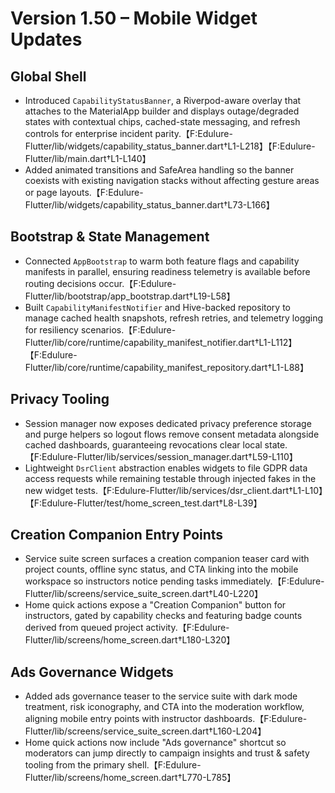 # Version 1.50 – Mobile Widget Updates

## Global Shell
- Introduced `CapabilityStatusBanner`, a Riverpod-aware overlay that attaches to the MaterialApp builder and displays outage/degraded states with contextual chips, cached-state messaging, and refresh controls for enterprise incident parity.【F:Edulure-Flutter/lib/widgets/capability_status_banner.dart†L1-L218】【F:Edulure-Flutter/lib/main.dart†L1-L140】
- Added animated transitions and SafeArea handling so the banner coexists with existing navigation stacks without affecting gesture areas or page layouts.【F:Edulure-Flutter/lib/widgets/capability_status_banner.dart†L73-L166】

## Bootstrap & State Management
- Connected `AppBootstrap` to warm both feature flags and capability manifests in parallel, ensuring readiness telemetry is available before routing decisions occur.【F:Edulure-Flutter/lib/bootstrap/app_bootstrap.dart†L19-L58】
- Built `CapabilityManifestNotifier` and Hive-backed repository to manage cached health snapshots, refresh retries, and telemetry logging for resiliency scenarios.【F:Edulure-Flutter/lib/core/runtime/capability_manifest_notifier.dart†L1-L112】【F:Edulure-Flutter/lib/core/runtime/capability_manifest_repository.dart†L1-L88】

## Privacy Tooling
- Session manager now exposes dedicated privacy preference storage and purge helpers so logout flows remove consent metadata alongside cached dashboards, guaranteeing revocations clear local state.【F:Edulure-Flutter/lib/services/session_manager.dart†L59-L110】
- Lightweight `DsrClient` abstraction enables widgets to file GDPR data access requests while remaining testable through injected fakes in the new widget tests.【F:Edulure-Flutter/lib/services/dsr_client.dart†L1-L10】【F:Edulure-Flutter/test/home_screen_test.dart†L8-L39】

## Creation Companion Entry Points
- Service suite screen surfaces a creation companion teaser card with project counts, offline sync status, and CTA linking into the mobile workspace so instructors notice pending tasks immediately.【F:Edulure-Flutter/lib/screens/service_suite_screen.dart†L40-L220】
- Home quick actions expose a "Creation Companion" button for instructors, gated by capability checks and featuring badge counts derived from queued project activity.【F:Edulure-Flutter/lib/screens/home_screen.dart†L180-L320】

## Ads Governance Widgets
- Added ads governance teaser to the service suite with dark mode treatment, risk iconography, and CTA into the moderation workflow, aligning mobile entry points with instructor dashboards.【F:Edulure-Flutter/lib/screens/service_suite_screen.dart†L160-L204】
- Home quick actions now include "Ads governance" shortcut so moderators can jump directly to campaign insights and trust & safety tooling from the primary shell.【F:Edulure-Flutter/lib/screens/home_screen.dart†L770-L785】
